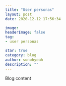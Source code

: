 ```yaml
---
title: "User personas"
layout: post
date: 2020-12-12 17:56:34

image: 
headerImage: false
tag:
- user personas

star: true
category: blog
author: sonohyeah
description: ""
---
```


Blog content

